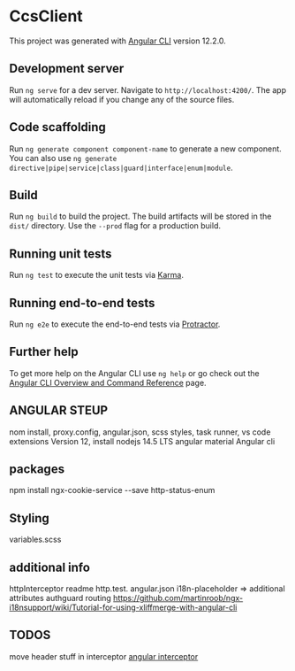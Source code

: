 # CcsClient

This project was generated with [Angular CLI](https://github.com/angular/angular-cli) version 12.2.0.

## Development server

Run `ng serve` for a dev server. Navigate to `http://localhost:4200/`. The app will automatically reload if you change any of the source files.

## Code scaffolding

Run `ng generate component component-name` to generate a new component. You can also use `ng generate directive|pipe|service|class|guard|interface|enum|module`.

## Build

Run `ng build` to build the project. The build artifacts will be stored in the `dist/` directory. Use the `--prod` flag for a production build.

## Running unit tests

Run `ng test` to execute the unit tests via [Karma](https://karma-runner.github.io).

## Running end-to-end tests

Run `ng e2e` to execute the end-to-end tests via [Protractor](http://www.protractortest.org/).

## Further help

To get more help on the Angular CLI use `ng help` or go check out the [Angular CLI Overview and Command Reference](https://angular.io/cli) page.

## ANGULAR STEUP
nom install, proxy.config, angular.json, scss styles, 
task runner,
vs code extensions
Version 12, install nodejs 14.5 LTS
angular material
Angular cli


## packages
npm install ngx-cookie-service --save
http-status-enum

## Styling
variables.scss

## additional info
httpInterceptor
readme
http.test.
angular.json
i18n-placeholder => additional attributes
authguard
routing
https://github.com/martinroob/ngx-i18nsupport/wiki/Tutorial-for-using-xliffmerge-with-angular-cli

## TODOS
move header stuff in interceptor
[angular interceptor](https://angular.io/guide/http#intercepting-requests-and-responses)


